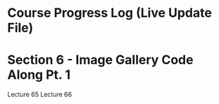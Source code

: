 # Course Progress Log (Live Update File)
# Section 6 - Image Gallery Code Along Pt. 1
Lecture 65
Lecture 66 

